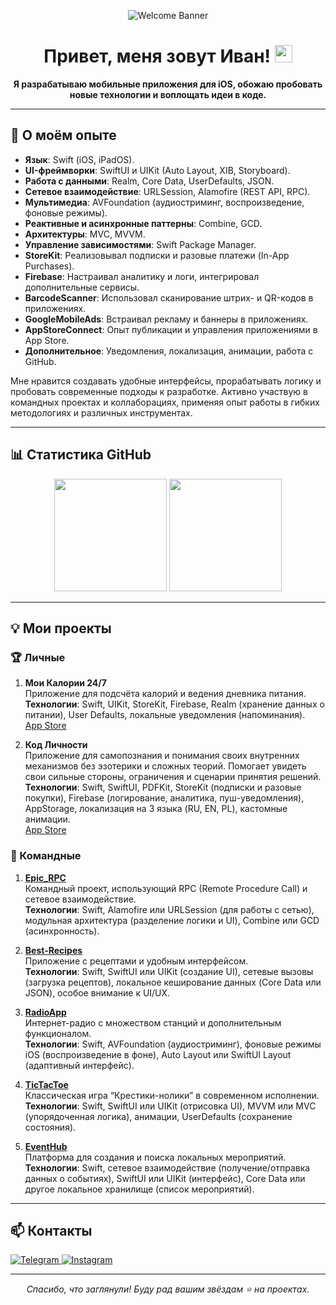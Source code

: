 <!-- Приветственный баннер -->
<p align="center">
  <img src="https://user-images.githubusercontent.com/5131091/236882128-221511e7-e20f-436e-97b1-dd103cadc8b6.gif" alt="Welcome Banner" />
</p>

<h1 align="center">Привет, меня зовут Иван! <img src="https://media.giphy.com/media/hvRJCLFzcasrR4ia7z/giphy.gif" width="28"></h1>

<p align="center">
  <b>Я разрабатываю мобильные приложения для iOS, обожаю пробовать новые технологии и воплощать идеи в коде.</b>
</p>

---

## 🚀 О моём опыте

- **Язык**: Swift (iOS, iPadOS).
- **UI-фреймворки**: SwiftUI и UIKit (Auto Layout, XIB, Storyboard).
- **Работа с данными**: Realm, Core Data, UserDefaults, JSON.
- **Сетевое взаимодействие**: URLSession, Alamofire (REST API, RPC).
- **Мультимедиа**: AVFoundation (аудиостриминг, воспроизведение, фоновые режимы).
- **Реактивные и асинхронные паттерны**: Combine, GCD.
- **Архитектуры**: MVC, MVVM.
- **Управление зависимостями**: Swift Package Manager.
- **StoreKit**: Реализовывал подписки и разовые платежи (In-App Purchases).
- **Firebase**: Настраивал аналитику и логи, интегрировал дополнительные сервисы.
- **BarcodeScanner**: Использовал сканирование штрих- и QR-кодов в приложениях.
- **GoogleMobileAds**: Встраивал рекламу и баннеры в приложениях.
- **AppStoreConnect**: Опыт публикации и управления приложениями в App Store.
- **Дополнительное**: Уведомления, локализация, анимации, работа с GitHub.

Мне нравится создавать удобные интерфейсы, прорабатывать логику и пробовать современные подходы к разработке. Активно участвую в командных проектах и коллаборациях, применяя опыт работы в гибких методологиях и различных инструментах.

---

## 📊 Статистика GitHub

<p align="center">
  <img height="180em" src="https://github-readme-stats.vercel.app/api?username=13NotReal13&show_icons=true&theme=radical"/>
  <img height="180em" src="https://github-readme-stats.vercel.app/api/top-langs/?username=13NotReal13&layout=compact&theme=radical"/>
</p>

---

## 💡 Мои проекты

### 🏆 Личные
1. **Мои Калории 24/7**  
   Приложение для подсчёта калорий и ведения дневника питания.  
   **Технологии**: Swift, UIKit, StoreKit, Firebase, Realm (хранение данных о питании), User Defaults, локальные уведомления (напоминания).  
   [App Store](https://apps.apple.com/pl/app/my-calories-24-7/id6502844957)

2. **Код Личности**  
   Приложение для самопознания и понимания своих внутренних механизмов без эзотерики и сложных теорий. Помогает увидеть свои сильные стороны, ограничения и сценарии принятия решений.  
   **Технологии**: Swift, SwiftUI, PDFKit, StoreKit (подписки и разовые покупки), Firebase (логирование, аналитика, пуш-уведомления), AppStorage, локализация на 3 языка (RU, EN, PL), кастомные анимации.  
   [App Store](https://apps.apple.com/pl/app/persona-code/id6479998643)

### 🤝 Командные
1. **[Epic_RPC](https://github.com/ridebyhorse/Epic_RPC)**  
   Командный проект, использующий RPC (Remote Procedure Call) и сетевое взаимодействие.  
   **Технологии**: Swift, Alamofire или URLSession (для работы с сетью), модульная архитектура (разделение логики и UI), Combine или GCD (асинхронность).

2. **[Best-Recipes](https://github.com/Otarkush/Best-Recipes)**  
   Приложение с рецептами и удобным интерфейсом.  
   **Технологии**: Swift, SwiftUI или UIKit (создание UI), сетевые вызовы (загрузка рецептов), локальное кеширование данных (Core Data или JSON), особое внимание к UI/UX.

3. **[RadioApp](https://github.com/VladimirFibe/RadioApp)**  
   Интернет-радио с множеством станций и дополнительным функционалом.  
   **Технологии**: Swift, AVFoundation (аудиостриминг), фоновые режимы iOS (воспроизведение в фоне), Auto Layout или SwiftUI Layout (адаптивный интерфейс).

4. **[TicTacToe](https://github.com/denisgindulin/TicTacToe)**  
   Классическая игра “Крестики-нолики” в современном исполнении.  
   **Технологии**: Swift, SwiftUI или UIKit (отрисовка UI), MVVM или MVC (упорядоченная логика), анимации, UserDefaults (сохранение состояния).

5. **[EventHub](https://github.com/ridebyhorse/EventHub)**  
   Платформа для создания и поиска локальных мероприятий.  
   **Технологии**: Swift, сетевое взаимодействие (получение/отправка данных о событиях), SwiftUI или UIKit (интерфейс), Core Data или другое локальное хранилище (список мероприятий).

---

## 📫 Контакты

<p>
  <a href="https://t.me/ivan_semik1n" target="_blank">
    <img src="https://img.shields.io/badge/Telegram-26A5E4?style=for-the-badge&logo=telegram&logoColor=white" alt="Telegram">
  </a>
  <a href="https://www.instagram.com/1van_semikin/" target="_blank">
    <img src="https://img.shields.io/badge/Instagram-E1306C?style=for-the-badge&logo=instagram&logoColor=white" alt="Instagram">
  </a>
</p>

---

<p align="center">
  <i>Спасибо, что заглянули! Буду рад вашим звёздам ⭐ на проектах.</i>
</p>

